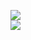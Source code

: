 [![](https://img.shields.io/badge/Made%20With-Github%20Spray-lightgrey.svg?style=for-the-badge&logo=github)](https://github.com/Annihil/github-spray#14686)  
[![](https://i.imgur.com/2DrTn0Z.gif)](https://github.com/Annihil/github-spray)